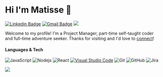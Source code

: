 # Hi I'm Matisse 👋
[![Linkedin Badge](https://img.shields.io/badge/-@Matisse-blue?style=flat&logo=Linkedin&logoColor=white&link=https://www.linkedin.com/in/matisseacheen/)](https://www.linkedin.com/in/matisseacheen/)
[![Gmail Badge](https://img.shields.io/badge/-@Matissse-c14438?style=flat&logo=Gmail&logoColor=white&link=mailto:matisse.acheen.pro@gmail.com)](mailto:matisse.acheen.pro@gmail.com)
<img src="https://yata-apix-a9caea66-ad78-425f-aa08-e292558ebb65.lss.locawebcorp.com.br/b7c7dbff38ae4f419c94ce8d2254b9d9.png"> 

Welcome to my profile! I'm a Project Manager, part-time self-taught coder and full-time adventure seeker. Thanks for visiting and I'd love to [connect](https://www.linkedin.com/in/matisseacheen/)!



#### Languages & Tech
![JavaScript](https://img.shields.io/badge/-JavaScript-%23F7DF1C?style=flat-square&logo=javascript&logoColor=000000&labelColor=%23F7DF1C&color=%23FFCE5A)
![Nodejs](https://img.shields.io/badge/-Nodejs-black?style=flat-square&logo=Node.js)
![React](https://img.shields.io/badge/-React-%23282C34?style=flat-square&logo=react)
[![Visual Studio Code](https://img.shields.io/badge/-VSCode-444444?style=flat&logo=visual-studio-code&logoColor=007ACC)](https://github.com/microsoft/vscode)
![Git](https://img.shields.io/badge/-Git-222222?style=flat&logo=git&logoColor=F05032)
![GitHub](https://img.shields.io/badge/-GitHub-222222?style=flat&logo=github&logoColor=181717)
![Jira](https://img.shields.io/badge/-Jira-222222?style=flat&logo=jira-software&logoColor=white&logoColor=0052CC)





<img src="https://yata-apix-a9caea66-ad78-425f-aa08-e292558ebb65.lss.locawebcorp.com.br/b7c7dbff38ae4f419c94ce8d2254b9d9.png"> 
